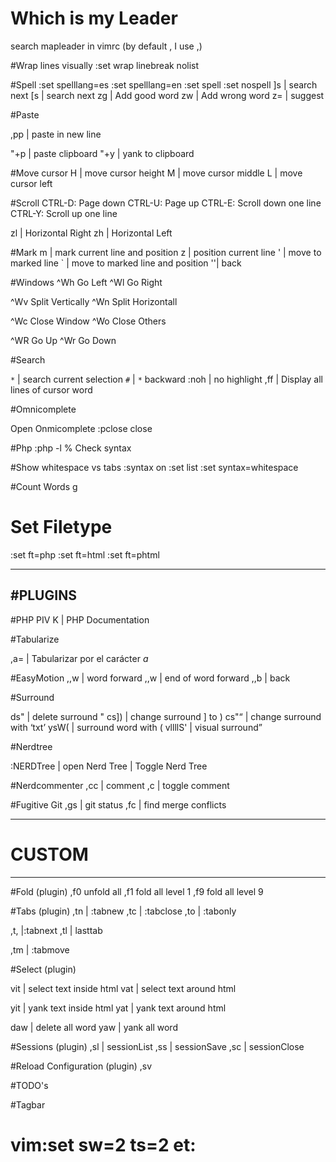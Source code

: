 # Which is my Leader
search mapleader in vimrc (by default \, I use ,)

#Wrap lines visually
:set wrap linebreak nolist

#Spell
:set spelllang=es
:set spelllang=en
:set spell
:set nospell
]s | search next
[s | search next
zg | Add good word
zw | Add wrong word
z= | suggest

#Paste

,pp | paste in new line

"+p | paste clipboard
"+y | yank to clipboard

#Move cursor
H | move cursor height
M | move cursor middle
L | move cursor left

#Scroll
CTRL-D: Page down
CTRL-U: Page up
CTRL-E: Scroll down one line
CTRL-Y: Scroll up one line

zl | Horizontal Right
zh | Horizontal Left

#Mark
m | mark current line and position
z | position current line
' | move to marked line
` | move to marked line and position
''| back

#Windows
^Wh Go Left
^Wl Go Right

^Wv Split Vertically
^Wn Split Horizontall

^Wc Close Window
^Wo Close Others

^WR Go Up
^Wr Go Down

#Search

`*`      | search current selection
`#`      | `*` backward
:noh     | no highlight
,ff      | Display all lines of cursor word

#Omnicomplete

<C-x><C-o> Open Onmicomplete
:pclose    close

#Php
:php -l % Check syntax

#Show whitespace vs tabs
:syntax on
:set list
:set syntax=whitespace

#Count Words
g<Ctr-G>

# Set Filetype
:set ft=php 
:set ft=html
:set ft=phtml

--------
#PLUGINS
--------

#PHP PIV
K | PHP Documentation

#Tabularize

,a= | Tabularizar por el carácter *a*

#EasyMotion
,,w | word forward
,,w | end of word forward
,,b | back

#Surround

ds"     | delete surround "
cs])    | change surround ] to )
cs"<q>  | change surround with <q>txt</q>
ysW(    | surround word with (
vllllS' | visual surround

#Nerdtree

:NERDTree  | open Nerd Tree
<C-E> | Toggle Nerd Tree

#Nerdcommenter
,cc       | comment
,c<space> | toggle comment

#Fugitive Git
,gs | git status
,fc | find merge conflicts

--------
# CUSTOM
--------

#Fold (plugin)
,f0 unfold all
,f1 fold all level 1
,f9 fold all level 9

#Tabs (plugin)
,tn | :tabnew
,tc | :tabclose
,to | :tabonly

,t, |:tabnext
,tl | lasttab

,tm | :tabmove

#Select (plugin)

vit | select text inside html
vat | select text around html

yit | yank text inside html
yat | yank text around html

daw | delete all word
yaw | yank all word


#Sessions (plugin)
,sl | sessionList
,ss | sessionSave
,sc | sessionClose


#Reload Configuration (plugin)
,sv


#TODO's

#Tagbar

# vim:set sw=2 ts=2 et:
